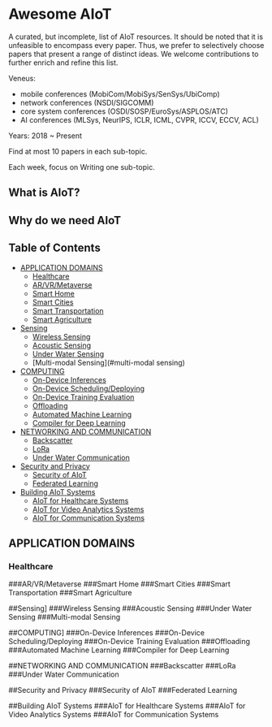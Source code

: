 # Awesome AIoT

A curated, but incomplete, list of AIoT resources. It should be noted that it is unfeasible to encompass every paper. Thus, we prefer to selectively choose papers that present a range of distinct ideas. We welcome contributions to further enrich and refine this list.

Veneus: 
- mobile conferences (MobiCom/MobiSys/SenSys/UbiComp)
- network conferences (NSDI/SIGCOMM) 
- core system conferences (OSDI/SOSP/EuroSys/ASPLOS/ATC)
- AI conferences (MLSys, NeurIPS, ICLR, ICML, CVPR, ICCV, ECCV, ACL)

Years: 2018 ~ Present

Find at most 10 papers in each sub-topic.

Each week, focus on Writing one sub-topic.


## What is AIoT?

## Why do we need AIoT


## Table of Contents
* [APPLICATION DOMAINS](#application-domains)
  * [Healthcare](#healthcare)
  * [AR/VR/Metaverse](#ar/vr/metaverse)
  * [Smart Home](#smart-home)
  * [Smart Cities](#smart-cities)
  * [Smart Transportation](#smart-transportation)
  * [Smart Agriculture](#smart-agriculture)
* [Sensing](#sensing)
  * [Wireless Sensing](#wireless-sensing)
  * [Acoustic Sensing](#acoustic-sensing)
  * [Under Water Sensing](#under-water-sensing)
  * [Multi-modal Sensing](#multi-modal sensing)
* [COMPUTING](#computing)
  * [On-Device Inferences](#on-device-inference)
  * [On-Device Scheduling/Deploying](#on-device-scheduling/deploying)
  * [On-Device Training Evaluation](#on-device-training-evaluation)
  * [Offloading](#offloading)
  * [Automated Machine Learning](#automated-machine-learning)
  * [Compiler for Deep Learning](#compiler-for-deep-learning)
* [NETWORKING AND COMMUNICATION](#networking-and-communication)
  * [Backscatter](#backscatter)
  * [LoRa](#lora)
  * [Under Water Communication](#under-water-communication)
* [Security and Privacy](#security-and-privacy)
  * [Security of AIoT](#security-of-aiot)
  * [Federated Learning](#federated-learning)
* [Building AIoT Systems](#building-aiot-systems)
  * [AIoT for Healthcare Systems](#aiot-for-healthcare-systems)
  * [AIoT for Video Analytics Systems](#aiot-for-video-analytics-systems)
  * [AIoT for Communication Systems](#aiot-for-communication-systems) 



## APPLICATION DOMAINS

### Healthcare
###AR/VR/Metaverse
###Smart Home
###Smart Cities
###Smart Transportation
###Smart Agriculture

##Sensing]
###Wireless Sensing
###Acoustic Sensing
###Under Water Sensing
###Multi-modal Sensing

##COMPUTING]
###On-Device Inferences
###On-Device Scheduling/Deploying
###On-Device Training Evaluation
###Offloading
###Automated Machine Learning
###Compiler for Deep Learning

##NETWORKING AND COMMUNICATION
###Backscatter
###LoRa
###Under Water Communication

##Security and Privacy
###Security of AIoT
###Federated Learning

##Building AIoT Systems
###AIoT for Healthcare Systems
###AIoT for Video Analytics Systems
###AIoT for Communication Systems

